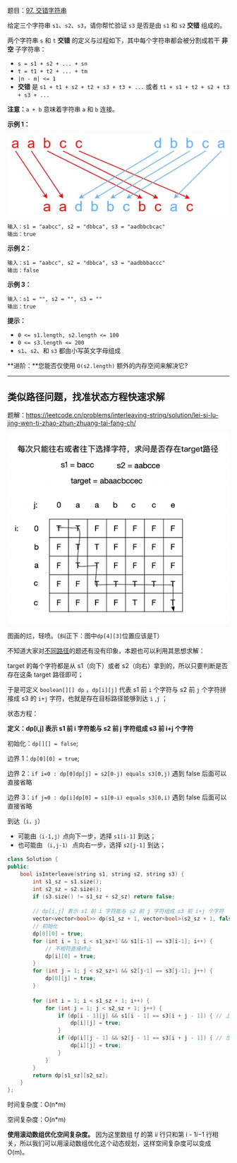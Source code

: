 题目：[97. 交错字符串](https://leetcode.cn/problems/interleaving-string/)

给定三个字符串 `s1`、`s2`、`s3`，请你帮忙验证 `s3` 是否是由 `s1` 和 `s2` **交错** 组成的。

两个字符串 `s` 和 `t` **交错** 的定义与过程如下，其中每个字符串都会被分割成若干 **非空** 子字符串：

- `s = s1 + s2 + ... + sn`
- `t = t1 + t2 + ... + tm`
- `|n - m| <= 1`
- **交错** 是 `s1 + t1 + s2 + t2 + s3 + t3 + ...` 或者 `t1 + s1 + t2 + s2 + t3 + s3 + ...`

**注意：**`a + b` 意味着字符串 `a` 和 `b` 连接。

**示例 1：**

![img](../../img/interleave.jpg)

```
输入：s1 = "aabcc", s2 = "dbbca", s3 = "aadbbcbcac"
输出：true
```

**示例 2：**

```
输入：s1 = "aabcc", s2 = "dbbca", s3 = "aadbbbaccc"
输出：false
```

**示例 3：**

```
输入：s1 = "", s2 = "", s3 = ""
输出：true
```

**提示：**

- `0 <= s1.length, s2.length <= 100`
- `0 <= s3.length <= 200`
- `s1`、`s2`、和 `s3` 都由小写英文字母组成

**进阶：**您能否仅使用 `O(s2.length)` 额外的内存空间来解决它?

---

## 类似路径问题，找准状态方程快速求解

题解：https://leetcode.cn/problems/interleaving-string/solution/lei-si-lu-jing-wen-ti-zhao-zhun-zhuang-tai-fang-ch/

![image.png](../../img/路径问题.png)

图画的烂，轻喷。（纠正下：图中`dp[4][3]`位置应该是T）

不知道大家对[不同路径](https://leetcode-cn.com/problems/unique-paths/)的题还有没有印象，本题也可以利用其思想求解：

target 的每个字符都是从 s1（向下）或者 s2（向右）拿到的，所以只要判断是否存在这条 target 路径即可；

于是可定义 `boolean[][] dp` ，`dp[i][j]` 代表 s1 前 `i` 个字符与 s2 前 `j` 个字符拼接成 s3 的 `i+j` 字符，也就是存在目标路径能够到达 `i` ,`j` ；

状态方程：

**定义：dp[i,j] 表示 s1 前 i 字符能与 s2 前 j 字符组成 s3 前 i+j 个字符**

初始化：`dp[][] = false`;

边界 1：`dp[0][0] = true`;

边界 2：`if i=0 : dp[0]dp[j] = s2[0-j) equals s3[0,j)` 遇到 false 后面可以直接省略

边界 3：`if j=0 : dp[i]dp[0] = s1[0-i) equals s3[0,i)` 遇到 false 后面可以直接省略

到达（`i，j`）

- 可能由`（i-1,j）`点向下一步，选择 `s1[i-1]` 到达；
- 也可能由 `（i,j-1）` 点向右一步，选择 `s2[j-1]` 到达；

```cpp
class Solution {
public:
    bool isInterleave(string s1, string s2, string s3) {
        int s1_sz = s1.size();
        int s2_sz = s2.size();
        if (s3.size() != s1_sz + s2_sz) return false;

        // dp[i,j] 表示 s1 前 i 字符能与 s2 前 j 字符组成 s3 前 i+j 个字符
        vector<vector<bool>> dp(s1_sz + 1, vector<bool>(s2_sz + 1, false));
        // 初始化
        dp[0][0] = true;
        for (int i = 1; i < s1_sz+1 && s1[i-1] == s3[i-1]; i++) {
            // 不相符直接终止
            dp[i][0] = true;
        }
        for (int j = 1; j < s2_sz+1 && s2[j-1] == s3[j-1]; j++) {
            dp[0][j] = true;
        }

        for (int i = 1; i < s1_sz + 1; i++) {
            for (int j = 1; j < s2_sz + 1; j++) {
                if (dp[i - 1][j] && s1[i - 1] == s3[i + j - 1]) { // 上方转移来的
                    dp[i][j] = true;
                }
                if (dp[i][j - 1] && s2[j - 1] == s3[i + j - 1]) { // 左边转移来的
                    dp[i][j] = true;
                }
            }
        }
        return dp[s1_sz][s2_sz];
    }
};

```

时间复杂度：O(n*m)

空间复杂度：O(n*m)

**使用滚动数组优化空间复杂度。** 因为这里数组 f*f* 的第 i*i* 行只和第 i - 1*i*−1 行相关，所以我们可以用滚动数组优化这个动态规划，这样空间复杂度可以变成 O(m)。

